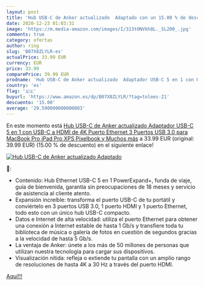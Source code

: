 ```yaml
---
layout: post
title: 'Hub USB-C de Anker actualizado  Adaptado con un 15.00 % de descuento'
date: 2020-12-23 01:03:31
image: 'https://m.media-amazon.com/images/I/313tONVkh8L._SL200_.jpg'
comments: true
category: ofertas
author: ring
slug: 'B07X8ZLYLR-es'
actualPrice: 33.99 EUR
currency: EUR
price: 33.99
comparePrice: 39.99 EUR
prodname: 'Hub USB-C de Anker actualizado  Adaptador USB-C 5 en 1 con USB-C a HDMI de 4K  Puerto Ethernet  3 Puertos USB 3.0  para MacBook Pro  iPad Pro  XPS  Pixelbook y Muchos más'
country: 'es'
flag: '🇪🇸'
buyurl: 'https://www.amazon.es/dp/B07X8ZLYLR/?tag=tolees-21'
descuento: '15.00'
average: '29.590000000000003'
---
```


En este momento está [Hub USB-C de Anker actualizado  Adaptador USB-C 5 en 1 con USB-C a HDMI de 4K  Puerto Ethernet  3 Puertos USB 3.0  para MacBook Pro  iPad Pro  XPS  Pixelbook y Muchos más](https://www.amazon.es/dp/B07X8ZLYLR/?tag=tolees-21) a 33.99 EUR (original: 39.99 EUR) (15.00 %  de descuento) en el siguiente enlace!

[![Hub USB-C de Anker actualizado  Adaptado](https://m.media-amazon.com/images/I/313tONVkh8L._SL200_.jpg)](https://www.amazon.es/dp/B07X8ZLYLR/?tag=tolees-21)

🔎:

- Contenido: Hub Ethernet USB-C 5 en 1 PowerExpand+, funda de viaje, guía de bienvenida, garantía sin preocupaciones de 18 meses y servicio de asistencia al cliente atento.
- Expansión increíble: transforma el puerto USB-C de tu portátil y conviértelo en 3 puertos USB 3.0, 1 puerto HDMI y 1 puerto Ethernet, todo esto con un único hub USB-C compacto.
- Datos e Internet de alta velocidad: utiliza el puerto Ethernet para obtener una conexión a Internet estable de hasta 1 Gb/s y transfiere toda tu biblioteca de música o galería de fotos en cuestión de segundos gracias a la velocidad de hasta 5 Gb/s.
- La ventaja de Anker: únete a los más de 50 millones de personas que utilizan nuestra tecnología para cargar sus dispositivos.
- Visualización nítida: refleja o extiende tu pantalla con un amplio rango de resoluciones de hasta 4K a 30 Hz a través del puerto HDMI.

[Aquí!!!](https://www.amazon.es/dp/B07X8ZLYLR/?tag=tolees-21)
